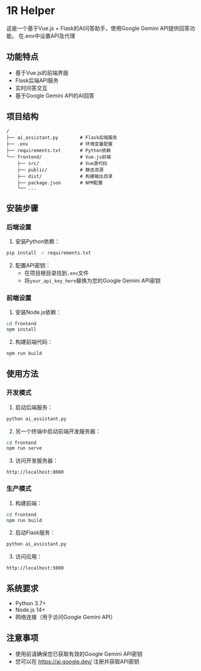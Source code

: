 # 1R Helper

这是一个基于Vue.js + Flask的AI问答助手，使用Google Gemini API提供回答功能。
在.env中设置API及代理

## 功能特点

- 基于Vue.js的前端界面
- Flask后端API服务
- 实时问答交互
- 基于Google Gemini API的AI回答

## 项目结构

```
/
├── ai_assistant.py        # Flask后端服务
├── .env                   # 环境变量配置
├── requirements.txt       # Python依赖
└── frontend/              # Vue.js前端
    ├── src/               # Vue源代码
    ├── public/            # 静态资源
    ├── dist/              # 构建输出目录
    ├── package.json       # NPM配置
    └── ...
```

## 安装步骤

### 后端设置

1. 安装Python依赖：
```bash
pip install -r requirements.txt
```

2. 配置API密钥：
   - 在项目根目录找到`.env`文件
   - 将`your_api_key_here`替换为您的Google Gemini API密钥

### 前端设置

1. 安装Node.js依赖：
```bash
cd frontend
npm install
```

2. 构建前端代码：
```bash
npm run build
```

## 使用方法

### 开发模式

1. 启动后端服务：
```bash
python ai_assistant.py
```

2. 另一个终端中启动前端开发服务器：
```bash
cd frontend
npm run serve
```

3. 访问开发服务器：
```
http://localhost:8080
```

### 生产模式

1. 构建前端：
```bash
cd frontend
npm run build
```

2. 启动Flask服务：
```bash
python ai_assistant.py
```

3. 访问应用：
```
http://localhost:5000
```

## 系统要求

- Python 3.7+
- Node.js 14+
- 网络连接（用于访问Google Gemini API）

## 注意事项

- 使用前请确保您已获取有效的Google Gemini API密钥
- 您可以在 https://ai.google.dev/ 注册并获取API密钥 